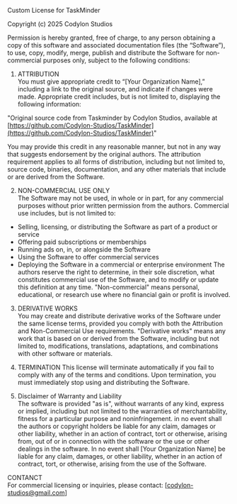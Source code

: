 Custom License for TaskMinder

Copyright (c) 2025 Codylon Studios

Permission is hereby granted, free of charge, to any person obtaining a copy of this software and associated documentation files (the “Software”), to use, copy, modify, merge, publish and distribute the Software for non-commercial purposes only, subject to the following conditions:

1. ATTRIBUTION  
You must give appropriate credit to “[Your Organization Name],” including a link  to the original source, and indicate if changes were made.
Appropriate credit includes, but is not limited to, displaying the following information:

"Original source code from Taskminder by Codylon Studios, available at [https://github.com/Codylon-Studios/TaskMinder](https://github.com/Codylon-Studios/TaskMinder)"

You may provide this credit in any reasonable manner, but not in any way that suggests  endorsement by the original authors. The attribution requirement applies to all forms of distribution, including but not limited to, source code, binaries, documentation, and any other materials that include or are derived from the Software.

2. NON-COMMERCIAL USE ONLY  
The Software may not be used, in whole or in part, for any commercial purposes without prior written permission from the authors.
Commercial use includes, but is not limited to:
- Selling, licensing, or distributing the Software as part of a product or service  
- Offering paid subscriptions or memberships  
- Running ads on, in, or alongside the Software  
- Using the Software to offer commercial services  
- Deploying the Software in a commercial or enterprise environment
The authors reserve the right to determine, in their sole discretion, what constitutes commercial use of the Software, and to modify or update this definition at any time.
"Non-commercial" means personal, educational, or research use where no financial gain or profit is involved.

3. DERIVATIVE WORKS  
You may create and distribute derivative works of the Software under the same license terms, provided you comply with both the Attribution and Non-Commercial Use requirements. "Derivative works" means any work that is based on or derived from the Software, including but not limited to, modifications, translations, adaptations, and combinations with other software or materials.

4. TERMINATION
This license will terminate automatically if you fail to comply with any of the terms and conditions. Upon termination, you must immediately stop using and distributing the Software.

5. Disclaimer of Warranty and Liability  
The software is provided "as is", without warrants of any kind, express or implied, including but not limited to the warranties of merchantability, fitness for a particular purpose and noninfringement. in no event shall the authors or copyright holders be liable for any claim, damages or other liability, whether in an action of contract, tort or otherwise, arising from, out of or in connection with the software or the use or other dealings in the software.
In no event shall [Your Organization Name] be liable for any claim, damages, or other liability, whether in an action of contract, tort, or otherwise, arising from the use of the Software.

CONTANCT  
For commercial licensing or inquiries, please contact: [codylon-studios@gmail.com]